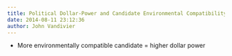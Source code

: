 ```yaml
---
title: Political Dollar-Power and Candidate Environmental Compatibility
date: 2014-08-11 23:12:36
author: John Vandivier
---
```




<ul>
	<li>More environmentally compatible candidate = higher dollar power</li>
</ul>